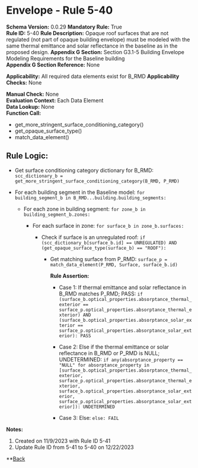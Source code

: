 # Envelope - Rule 5-40
**Schema Version:** 0.0.29
**Mandatory Rule:** True    
**Rule ID:** 5-40
**Rule Description:** Opaque roof surfaces that are not regulated (not part of opaque building envelope) must be modeled with the same thermal emittance and solar reflectance in the baseline as in the proposed design. 
**Appendix G Section:** Section G3.1-5 Building Envelope Modeling Requirements for the Baseline building  
**Appendix G Section Reference:** None  

**Applicability:** All required data elements exist for B_RMD
**Applicability Checks:** None  

**Manual Check:** None  
**Evaluation Context:** Each Data Element  
**Data Lookup:** None  
**Function Call:**

  - get_more_stringent_surface_conditioning_category()
  - get_opaque_surface_type()
  - match_data_element()

## Rule Logic:  

- Get surface conditioning category dictionary for B_RMD: `scc_dictionary_b = get_more_stringent_surface_conditioning_category(B_RMD, P_RMD)`  

- For each building segment in the Baseline model: `for building_segment_b in B_RMD...building.building_segments:`  

  - For each zone in building segment: `for zone_b in building_segment_b.zones:`  

    - For each surface in zone: `for surface_b in zone_b.surfaces:`  

      - Check if surface is an unregulated roof: `if (scc_dictionary_b[surface_b.id] == UNREGULATED) AND (get_opaque_surface_type(surface_b) == "ROOF"):`

        - Get matching surface from P_RMD: `surface_p = match_data_element(P_RMD, Surface, surface_b.id)`

          **Rule Assertion:**  

          - Case 1: If thermal emittance and solar reflectance in B_RMD matches P_RMD; PASS: `if (surface_b.optical_properties.absorptance_thermal_exterior == surface_p.optical_properties.absorptance_thermal_exterior) AND (surface_b.optical_properties.absorptance_solar_exterior == surface_p.optical_properties.absorptance_solar_exterior): PASS`
          
          - Case 2: Else if the thermal emittance or solar reflectance in B_RMD or P_RMD is NULL; UNDETERMINED: `if any(absorptance_property == "NULL" for absorptance_property in [surface_b.optical_properties.absorptance_thermal_exterior, surface_p.optical_properties.absorptance_thermal_exterior, surface_b.optical_properties.absorptance_solar_exterior, surface_p.optical_properties.absorptance_solar_exterior]): UNDETERMINED`

          - Case 3: Else: `else: FAIL`

**Notes:**

1. Created on 11/9/2023 with Rule ID 5-41
2. Update Rule ID from 5-41 to 5-40 on 12/22/2023


**[Back](../_toc.md)
